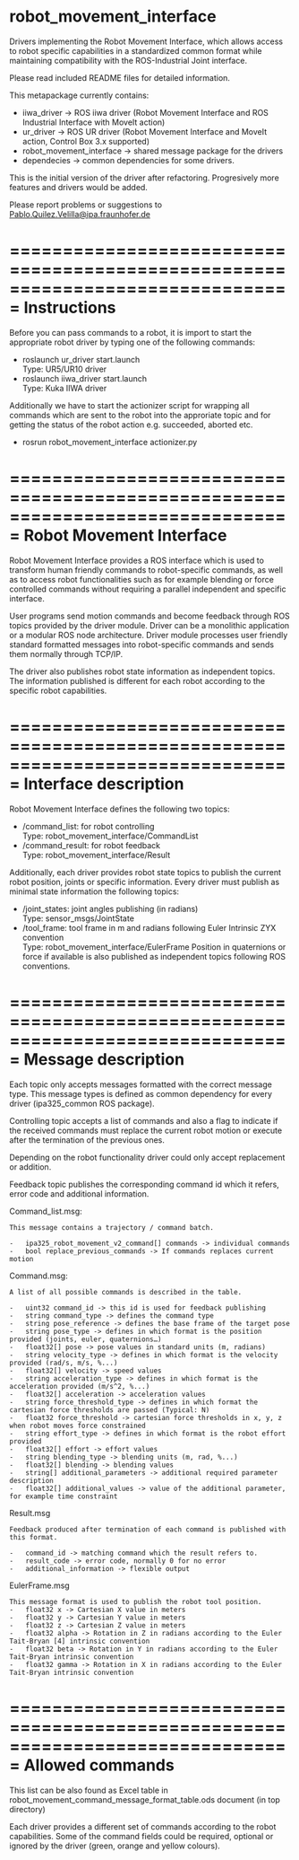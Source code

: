 # robot_movement_interface

Drivers implementing the Robot Movement Interface, which allows access to robot specific capabilities in a standardized common format while maintaining compatibility with the ROS-Industrial Joint interface.

Please read included README files for detailed information.

This metapackage currently contains:
-	iiwa_driver -> ROS iiwa driver (Robot Movement Interface and ROS Industrial Interface with MoveIt action)
-	ur_driver -> ROS UR driver (Robot Movement Interface and MoveIt action, Control Box 3.x supported)
-	robot_movement_interface -> shared message package for the drivers
-	dependecies -> common dependencies for some drivers.

This is the initial version of the driver after refactoring. Progresively more features and drivers would be added.

Please report problems or suggestions to Pablo.Quilez.Velilla@ipa.fraunhofer.de

===============================================================================
Instructions
===============================================================================

Before you can pass commands to a robot, it is import to start the appropriate robot driver by typing one of the following commands:
- 	roslaunch ur_driver start.launch<br/>
	Type: UR5/UR10 driver
- 	roslaunch iiwa_driver start.launch<br/>
	Type: Kuka IIWA driver

Additionally we have to start the actionizer script for wrapping all commands which are sent to the robot into the approriate topic and for getting the status of the robot action e.g. succeeded, aborted etc.
-	rosrun robot_movement_interface actionizer.py

===============================================================================
Robot Movement Interface
===============================================================================

Robot Movement Interface provides a ROS interface which is used to transform human friendly commands to robot-specific commands, as well as to access robot functionalities such as for example blending or force controlled commands without requiring a parallel independent and specific interface.

User programs send motion commands and become feedback through ROS topics provided by the driver module. Driver can be a monolithic application or a modular ROS node architecture. Driver module processes user friendly standard formatted messages into robot-specific commands and sends them normally through TCP/IP.

The driver also publishes robot state information as independent topics. The information published is different for each robot according to the specific robot capabilities.

===============================================================================
Interface description
===============================================================================

Robot Movement Interface defines the following two topics:
-	/command_list: for robot controlling<br/>
	Type: robot_movement_interface/CommandList
-	/command_result: for robot feedback<br/>
	Type: robot_movement_interface/Result
	
Additionally, each driver provides robot state topics to publish the current robot position, joints or specific information. Every driver must publish as minimal state information the following topics:
-	/joint_states: joint angles publishing (in radians)<br/>
	Type: sensor_msgs/JointState
-	/tool_frame: tool frame in m and radians following Euler Intrinsic ZYX convention<br/>
	Type: robot_movement_interface/EulerFrame
Position in quaternions or force if available is also published as independent topics following ROS conventions.

===============================================================================
Message description
===============================================================================

Each topic only accepts messages formatted with the correct message type. This message types is defined as common dependency for every driver (ipa325_common ROS package).

Controlling topic accepts a list of commands and also a flag to indicate if the received commands must replace the current robot motion or execute after the termination of the previous ones. 

Depending on the robot functionality driver could only accept replacement or addition.

Feedback topic publishes the corresponding command id which it refers, error code and additional information.

Command_list.msg:

	This message contains a trajectory / command batch.

	- 	ipa325_robot_movement_v2_command[] commands -> individual commands
	-	bool replace_previous_commands -> If commands replaces current motion
	
	
Command.msg:

	A list of all possible commands is described in the table.
	
	-	uint32 command_id -> this id is used for feedback publishing
	-	string command_type -> defines the command type
	-	string pose_reference -> defines the base frame of the target pose
	-	string pose_type -> defines in which format is the position provided (joints, euler, quaternions…)
	-	float32[] pose -> pose values in standard units (m, radians)
	-	string velocity_type -> defines in which format is the velocity provided (rad/s, m/s, %...)
	-	float32[] velocity -> speed values
	-	string acceleration_type -> defines in which format is the acceleration provided (m/s^2, %...)
	-	float32[] acceleration -> acceleration values
	-	string force_threshold_type -> defines in which format the cartesian force thresholds are passed (Typical: N)
	-	float32 force_threshold -> cartesian force thresholds in x, y, z when robot moves force constrained
	-	string effort_type -> defines in which format is the robot effort provided
	-	float32[] effort -> effort values
	-	string blending_type -> blending units (m, rad, %...)
	-	float32[] blending -> blending values
	-	string[] additional_parameters -> additional required parameter description
	-	float32[] additional_values -> value of the additional parameter, for example time constraint
	
Result.msg

	Feedback produced after termination of each command is published with this format.
	
	-	command_id -> matching command which the result refers to.
	-	result_code -> error code, normally 0 for no error
	-	additional_information -> flexible output
	
EulerFrame.msg

	This message format is used to publish the robot tool position.
	-	float32 x -> Cartesian X value in meters
	-	float32 y -> Cartesian Y value in meters
	-	float32 z -> Cartesian Z value in meters
	-	float32 alpha -> Rotation in Z in radians according to the Euler Tait-Bryan [4] intrinsic convention
	-	float32 beta -> Rotation in Y in radians according to the Euler Tait-Bryan intrinsic convention
	-	float32 gamma -> Rotation in X in radians according to the Euler Tait-Bryan intrinsic convention
	
===============================================================================
Allowed commands
===============================================================================

This list can be also found as Excel table in robot_movement_command_message_format_table.ods document (in top directory)

Each driver provides a different set of commands according to the robot capabilities. Some of the command fields could be required, optional or ignored by the driver (green, orange and yellow colours).